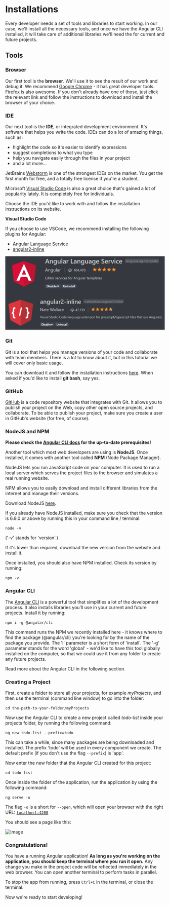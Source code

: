 # Installations

Every developer needs a set of tools and libraries to start working. In our case, we'll install all the necessary tools, and once we have the Angular CLI installed, it will take care of additional libraries we'll need the for current and future projects.

## Tools

### Browser

Our first tool is the **browser**. We'll use it to see the result of our work and debug it. We recommend [Google Chrome](https://www.google.com/chrome/browser/desktop/) - it has great developer tools. [Firefox](https://www.mozilla.org/en-US/firefox/new/) is also awesome. If you don't already have one of those, just click the relevant link and follow the instructions to download and install the browser of your choice.

### IDE

Our next tool is the **IDE**, or integrated development environment. It's software that helps you write the code. IDEs can do a lot of amazing things, such as:

* highlight the code so it's easier to identify expressions
* suggest completions to what you type
* help you navigate easily through the files in your project
* and a lot more...

JetBrains [Webstorm](https://www.jetbrains.com/webstorm/download/) is one of the strongest IDEs on the market. You get the first month for free, and a totally free license if you're a student.

Microsoft [Visual Studio Code](https://code.visualstudio.com/) is also a great choice that's gained a lot of popularity lately. It is completely free for individuals.

Choose the IDE you'd like to work with and follow the installation instructions on its website.

**Visual Studio Code**

If you choose to use VSCode, we recommend installing the following plugins for Angular:

- [Angular Language Service](https://marketplace.visualstudio.com/items?itemName=Angular.ng-template)
- [angular2-inline](https://marketplace.visualstudio.com/items?itemName=natewallace.angular2-inline)

![image](/assets/vscode-plugins.png)

### Git

Git is a tool that helps you manage versions of your code and collaborate with team members. There is a lot to know about it, but in this tutorial we will cover only basic usage.

You can download it and follow the installation instructions [here](https://git-scm.com/).
When asked if you'd like to install **git bash**, say yes.

### GitHub

[GitHub](https://github.com/) is a code repository website that integrates with Git. It allows you to publish your project on the Web, copy other open source projects, and collaborate. To be able to publish your project, make sure you create a user in GitHub's website (for free, of course).

### NodeJS and NPM

**Please check the [Angular CLI docs](https://github.com/angular/angular-cli#prerequisites) for the up-to-date prerequisites!**

Another tool which most web developers are using is **NodeJS**. Once installed, it comes with another tool called **NPM** (Node Package Manager).

NodeJS lets you run JavaScript code on your computer. It is used to run a local server which serves the project files to the browser and simulates a real running website.

NPM allows you to easily download and install different libraries from the internet and manage their versions.

Download NodeJS [here](https://nodejs.org/en/).

If you already have NodeJS installed, make sure you check that the version is 6.9.0 or above by running this in your command line / terminal:

```
node -v
```

\('-v' stands for 'version'.\)

If it's lower than required, download the new version from the website and install it.

Once installed, you should also have NPM installed. Check its version by running:

```
npm -v
```


### Angular CLI

The [Angular CLI](https://github.com/angular/angular-cli) is a powerful tool that simplifies a lot of the development process. It also installs libraries you'll use in your current and future projects. Install it by running:

```
npm i -g @angular/cli
```

This command runs the NPM we recently installed here - it knows where to find the package (@angular/cli) you're looking for by the name of the package you provide.
The 'i' parameter is a short form of 'install'.
The '-g' parameter stands for the word 'global' - we'd like to have this tool globally installed on the computer, so that we could use it from any folder to create any future projects.

Read more about the Angular CLI in the following section.

### Creating a Project

First, create a folder to store all your projects, for example _myProjects_, and then use the terminal (command line window) to go into the folder:

```
cd the-path-to-your-folder/myProjects
```

Now use the Angular CLI to create a new project called _todo-list_ inside your projects folder, by running the following command:

```
ng new todo-list --prefix=todo
```

This can take a while, since many packages are being downloaded and installed.
The prefix 'todo' will be used in every component we create. The default prefix (if you don't use the flag `--prefix`) is 'app'.

Now enter the new folder that the Angular CLI created for this project:

```
cd todo-list
```

Once inside the folder of the application, run the application by using the following command:

```
ng serve -o
```

The flag `-o` is a short for `--open`, which will open your browser with the right URL: [`localhost:4200`](http://localhost:4200)

You should see a page like this:

![image](/assets/installation-result.png)

### Congratulations!

You have a running Angular application! **As long as you're working on the application, you should keep the terminal where you run it open.** Any change you make in the project code will be reflected immediately in the web browser.
You can open another terminal to perform tasks in parallel.

To stop the app from running, press `Ctrl+C` in the terminal, or close the terminal.

Now we're ready to start developing!
